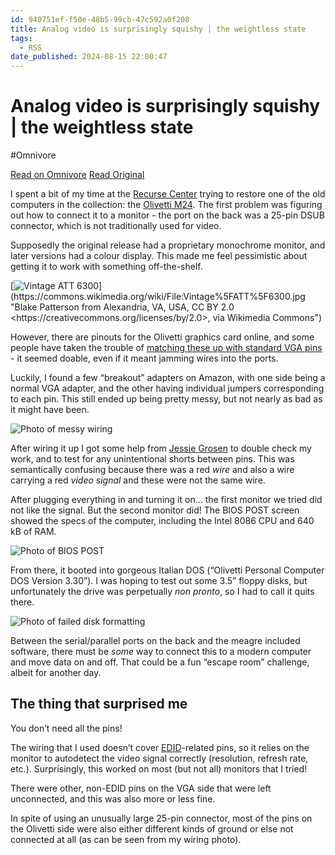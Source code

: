 ```yaml
---
id: 940751ef-f50e-48b5-99cb-47c592a0f208
title: Analog video is surprisingly squishy | the weightless state
tags:
  - RSS
date_published: 2024-08-15 22:00:47
---
```


# Analog video is surprisingly squishy | the weightless state
#Omnivore

[Read on Omnivore](https://omnivore.app/me/analog-video-is-surprisingly-squishy-the-weightless-state-191595ed6c4)
[Read Original](https://metavee.github.io/blog/technical/2024/08/16/analog-video.html)



I spent a bit of my time at the [Recurse Center](https:&#x2F;&#x2F;www.recurse.com&#x2F;) trying to restore one of the old computers in the collection: the [Olivetti M24](https:&#x2F;&#x2F;en.wikipedia.org&#x2F;wiki&#x2F;Olivetti%5FM24). The first problem was figuring out how to connect it to a monitor - the port on the back was a 25-pin DSUB connector, which is not traditionally used for video.

Supposedly the original release had a proprietary monochrome monitor, and later versions had a colour display. This made me feel pessimistic about getting it to work with something off-the-shelf.

[![Vintage ATT 6300](https:&#x2F;&#x2F;proxy-prod.omnivore-image-cache.app&#x2F;0x0,std361j9EV8gdmVTQxMva05C1Qrovl-Mqsur706E5n7o&#x2F;https:&#x2F;&#x2F;upload.wikimedia.org&#x2F;wikipedia&#x2F;commons&#x2F;4&#x2F;48&#x2F;Vintage_ATT_6300.jpg?20090127233832)](https:&#x2F;&#x2F;commons.wikimedia.org&#x2F;wiki&#x2F;File:Vintage%5FATT%5F6300.jpg &quot;Blake Patterson from Alexandria, VA, USA, CC BY 2.0 &lt;https:&#x2F;&#x2F;creativecommons.org&#x2F;licenses&#x2F;by&#x2F;2.0&gt;, via Wikimedia Commons&quot;)

However, there are pinouts for the Olivetti graphics card online, and some people have taken the trouble of [matching these up with standard VGA pins](http:&#x2F;&#x2F;hadesnet.org&#x2F;olivettim24&#x2F;docs&#x2F;video%5Fconverter.pdf) \- it seemed doable, even if it meant jamming wires into the ports.

Luckily, I found a few “breakout” adapters on Amazon, with one side being a normal VGA adapter, and the other having individual jumpers corresponding to each pin. This still ended up being pretty messy, but not nearly as bad as it might have been.

![Photo of messy wiring](https:&#x2F;&#x2F;proxy-prod.omnivore-image-cache.app&#x2F;0x0,sjdudWbbH1ak4MTONMV5nGg9Iy2QV1wyiyf18PUjNiew&#x2F;https:&#x2F;&#x2F;metavee.github.io&#x2F;blog&#x2F;images&#x2F;olivetti_vga&#x2F;vga_adapter_wiring.jpg)

After wiring it up I got some help from [Jessie Grosen](https:&#x2F;&#x2F;jessie.grosen.systems&#x2F;) to double check my work, and to test for any unintentional shorts between pins. This was semantically confusing because there was a red _wire_ and also a wire carrying a red _video signal_ and these were not the same wire.

After plugging everything in and turning it on… the first monitor we tried did not like the signal. But the second monitor did! The BIOS POST screen showed the specs of the computer, including the Intel 8086 CPU and 640 kB of RAM.

![Photo of BIOS POST](https:&#x2F;&#x2F;proxy-prod.omnivore-image-cache.app&#x2F;0x0,sCv0N8Ax632AaOZC88DmrM8IfJu3VMWWdmd_t2ootO4M&#x2F;https:&#x2F;&#x2F;metavee.github.io&#x2F;blog&#x2F;images&#x2F;olivetti_vga&#x2F;bios.jpg)

From there, it booted into gorgeous Italian DOS (“Olivetti Personal Computer DOS Version 3.30”). I was hoping to test out some 3.5” floppy disks, but unfortunately the drive was perpetually _non pronto_, so I had to call it quits there.

![Photo of failed disk formatting](https:&#x2F;&#x2F;proxy-prod.omnivore-image-cache.app&#x2F;0x0,sdGYZY5V1nnzJ2ewc_bCTb-ywkpOIf5t89H9fDDQT7BU&#x2F;https:&#x2F;&#x2F;metavee.github.io&#x2F;blog&#x2F;images&#x2F;olivetti_vga&#x2F;non_pronto.jpg)

Between the serial&#x2F;parallel ports on the back and the meagre included software, there must be _some_ way to connect this to a modern computer and move data on and off. That could be a fun “escape room” challenge, albeit for another day.

## The thing that surprised me

You don’t need all the pins!

The wiring that I used doesn’t cover [EDID](https:&#x2F;&#x2F;en.wikipedia.org&#x2F;wiki&#x2F;Extended%5FDisplay%5FIdentification%5FData)\-related pins, so it relies on the monitor to autodetect the video signal correctly (resolution, refresh rate, etc.). Surprisingly, this worked on most (but not all) monitors that I tried!

There were other, non-EDID pins on the VGA side that were left unconnected, and this was also more or less fine.

In spite of using an unusually large 25-pin connector, most of the pins on the Olivetti side were also either different kinds of ground or else not connected at all (as can be seen from my wiring photo).